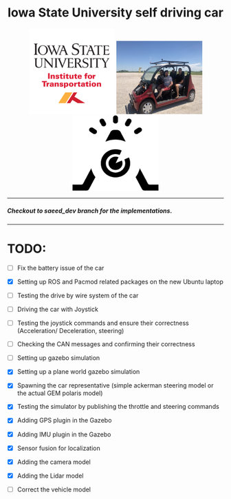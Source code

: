 <div align="center">

# Iowa State University self driving car
</div>

<p align="center">
  <img width="200" height="200" src="images/ISU.jpg"> 
  <img width="200" height="170" src="images/IMG_6933.JPG">
    <img width="200" height="175" src="images/reactor.png">
</p>

 <!-- <p align="center">
  <img width="460" height="360" src="images/IMG_6933.JPG">
</p> -->

---
##### Checkout to _saeed_dev_ branch for the implementations. 
---
# TODO:

- [ ] Fix the battery issue of the car
- [x]   Setting up ROS and Pacmod related packages on the new Ubuntu laptop
- [ ]    Testing the drive by wire system of the car
  - [ ]    Driving the car with Joystick
  - [ ]    Testing the joystick commands and ensure their correctness (Acceleration/ Deceleration, steering)
  - [ ]    Checking the CAN messages and confirming their correctness

- [ ]   Setting up gazebo simulation
  - [x]   Setting up a plane world gazebo simulation
  - [x]   Spawning the car representative (simple ackerman steering model or the actual GEM polaris model)
  - [x]   Testing the simulator by publishing the throttle and steering commands
  - [x]   Adding GPS plugin in the Gazebo
  - [x]   Adding IMU plugin in the Gazebo
  - [x]   Sensor fusion for localization
  - [x]   Adding the camera model
  - [x]   Adding the Lidar model
  - [ ]   Correct the vehicle model
